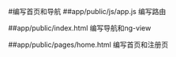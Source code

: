#编写首页和导航
##app/public/js/app.js
编写路由

##app/public/index.html
编写导航和ng-view

##app/public/pages/home.html
编写首页和注册页




